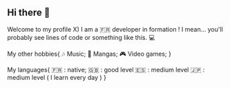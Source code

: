 ## Hi there 👋

Welcome to my profile X)
I am a 🇫🇷 developer in formation !
I mean... you'll probably see lines of code or something like this. 💻

My other hobbies{
      🎶 Music;
      🎴 Mangas;
      🎮 Video games;
}

My languages{
      🇫🇷 : native;
      🇬🇧 : good level
      🇪🇸 : medium level
      🇯🇵 : medium level ( I learn every day )
}


      
